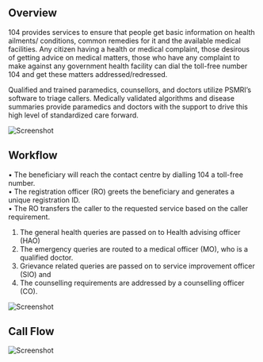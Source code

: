 ## Overview

104 provides services to ensure that people get basic information on health ailments/ conditions, common remedies for it and the available medical facilities. Any citizen having a health or medical complaint, those desirous of getting advice on medical matters, those who have any complaint to make against any government health facility can dial the toll-free number 104 and get these matters addressed/redressed. 

Qualified and trained paramedics, counsellors, and doctors utilize PSMRI’s software to triage callers. Medically validated algorithms and disease summaries provide paramedics and doctors with the support to drive this high level of standardized care forward.

![Screenshot](/module-guides/img/104-overview.png)

## Workflow 
•	The beneficiary will reach the contact centre by dialling 104 a toll-free number.  
•	The registration officer (RO) greets the beneficiary and generates a unique registration ID.  
•	The RO transfers the caller to the requested service based on the caller requirement. 
1.	The general health queries are passed on to Health advising officer (HAO)  
2.	The emergency queries are routed to a medical officer (MO), who is a qualified doctor. 
3.	Grievance related queries are passed on to service improvement officer (SIO) and  
4.	The counselling requirements are addressed by a counselling officer (CO). 

![Screenshot](/module-guides/img/104-workflow.png)

## Call Flow

![Screenshot](/module-guides/img/104-call-flow.png)
